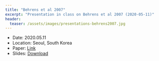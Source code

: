 ```yaml
---
title: "Behrens et al 2007"
excerpt: "Presentation in class on Behrens et al 2007 (2020-05-11)"
header:
  teaser: /assets/images/presentations-behrens2007.jpg
---
```

- Date: 2020.05.11
- Location: Seoul, South Korea
- Paper: [Link](https://doi.org/10.1038/nn1954)
- Slides: [Download](/assets/pdfs/present-behrens2007.pdf)
